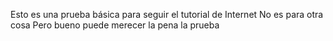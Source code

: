 Esto es una prueba básica para seguir el tutorial
de Internet
No es para otra cosa
Pero bueno puede merecer la pena
la prueba